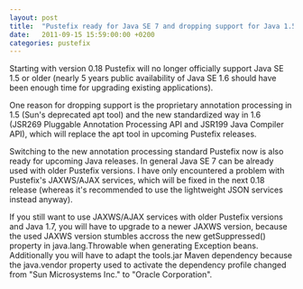 ```yaml
---
layout: post
title:  "Pustefix ready for Java SE 7 and dropping support for Java 1.5"
date:   2011-09-15 15:59:00:00 +0200
categories: pustefix
---
```

Starting with version 0.18 Pustefix will no longer officially support Java SE 1.5 or older (nearly 5 years public availability of Java SE 1.6 should have been enough time for upgrading existing applications).

One reason for dropping support is the proprietary annotation processing in 1.5 (Sun's deprecated apt tool) and the new standardized way in 1.6 (JSR269 Pluggable Annotation Processing API and JSR199 Java Compiler API), which will replace the apt tool in upcoming Pustefix releases.

Switching to the new annotation processing standard Pustefix now is also ready for upcoming Java releases. In general Java SE 7 can be already used with older Pustefix versions. I have only encountered a problem with Pustefix's JAXWS/AJAX services, which will be fixed in the next 0.18 release (whereas it's recommended to use the lightweight JSON services instead anyway).
 
If you still want to use JAXWS/AJAX services with older Pustefix versions and Java 1.7, you will have to upgrade to a newer JAXWS version, because the used JAXWS version stumbles accross the new getSuppressed() property in java.lang.Throwable when generating Exception beans. Additionally you will have to adapt the tools.jar Maven dependency because the java.vendor property used to activate the dependency profile changed from "Sun Microsystems Inc." to "Oracle Corporation".

